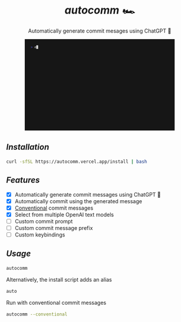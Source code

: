 <div align="center">
  <h1>
    <i>autocomm 🏎️</i>
  </h1>

  Automatically generate commit mesages using ChatGPT 🤖

  <img src="./cinema/movie.gif" alt="demo" width="80%" />
</div>

## *Installation*
```sh
curl -sfSL https://autocomm.vercel.app/install | bash
```

## *Features*
- [x] Automatically generate commit messages using ChatGPT 🤖
- [x] Automatically commit using the generated message
- [x] [Conventional](https://www.conventionalcommits.org/en/v1.0.0/) commit messages
- [x] Select from multiple OpenAI text models
- [ ] Custom commit prompt
- [ ] Custom commit message prefix
- [ ] Custom keybindings

## *Usage*
```sh
autocomm
```

Alternatively, the install script adds an alias
```sh
auto
```

Run with conventional commit messages
```sh
autocomm --conventional
```
